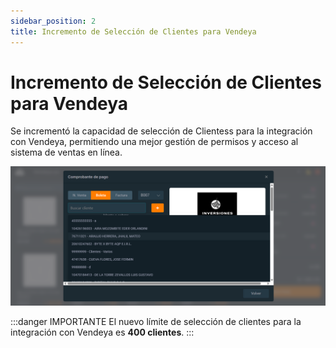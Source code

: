 ```yaml
---
sidebar_position: 2
title: Incremento de Selección de Clientes para Vendeya
---
```


# Incremento de Selección de Clientes para Vendeya

Se incrementó la capacidad de selección de Clientess para la integración con Vendeya, permitiendo una mejor gestión de permisos y acceso al sistema de ventas en línea.


![Alt text](img/seleccion-Clientes-vendeya.png)


:::danger IMPORTANTE
El nuevo límite de selección de clientes para la integración con Vendeya es **400 clientes**.
:::
